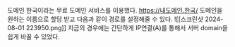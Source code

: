도메인 한국이라는 무료 도메인 서비스를 이용했다.
https://내도메인.한국/
도메인을 원하는 이름으로 할당 받고 다음과 같이 경로를 설정해줄 수 있다.
![[스크린샷 2024-08-01 223950.png]]
지금의 경우에는 간단하게 IP연결(A)를 통해서 서버 domain을 쉽게 바꿀 수 있었다.


